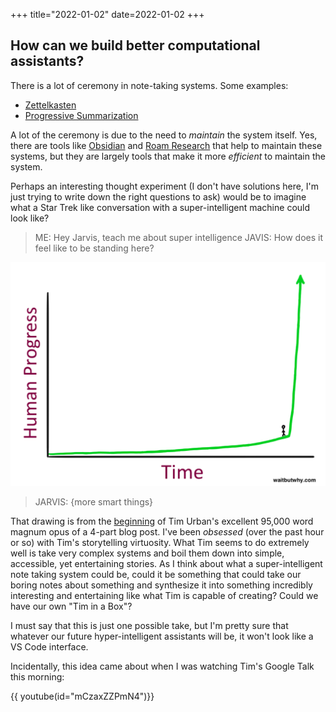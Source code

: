+++
title="2022-01-02"
date=2022-01-02
+++

## How can we build better computational assistants? 

There is a lot of ceremony in note-taking systems. Some examples:

* [Zettelkasten](https://zettelkasten.Heede/posts/overview/)
* [Progressive
  Summarization](https://fortelabs.co/blog/progressive-summarization-a-practical-technique-for-designing-discoverable-notes/)

A lot of the ceremony is due to the need to _maintain_ the system itself. Yes,
there are tools like [Obsidian](https://obsidian.md/) and [Roam
Research](https://roamresearch.com/) that help to maintain these systems, but
they are largely tools that make it more _efficient_ to maintain the system.

Perhaps an interesting thought experiment (I don't have solutions here, I'm
just trying to write down the right questions to ask) would be to imagine what
a Star Trek like conversation with a super-intelligent machine could look
like?

> ME: Hey Jarvis, teach me about super intelligence
> JAVIS: How does it feel like to be standing here?

![Human Progress over Time](2022-01-02-11-21-16.png)

> JARVIS: {more smart things}

That drawing is from the
[beginning](https://waitbutwhy.com/2015/01/artificial-intelligence-revolution-1.html)
of Tim Urban's excellent 95,000 word magnum opus of a 4-part blog post. I've
been _obsessed_ (over the past hour or so) with Tim's storytelling virtuosity.
What Tim seems to do extremely well is take very complex systems and boil them
down into simple, accessible, yet entertaining stories. As I think about what
a super-intelligent note taking system could be, could it be something that 
could take our boring notes about something and synthesize it into something
incredibly interesting and entertaining like what Tim is capable of creating?
Could we have our own "Tim in a Box"?

I must say that this is just one possible take, but I'm pretty sure that
whatever our future hyper-intelligent assistants will be, it won't look like a
VS Code interface.

Incidentally, this idea came about when I was watching Tim's Google Talk this
morning:

{{ youtube(id="mCzaxZZPmN4")}}